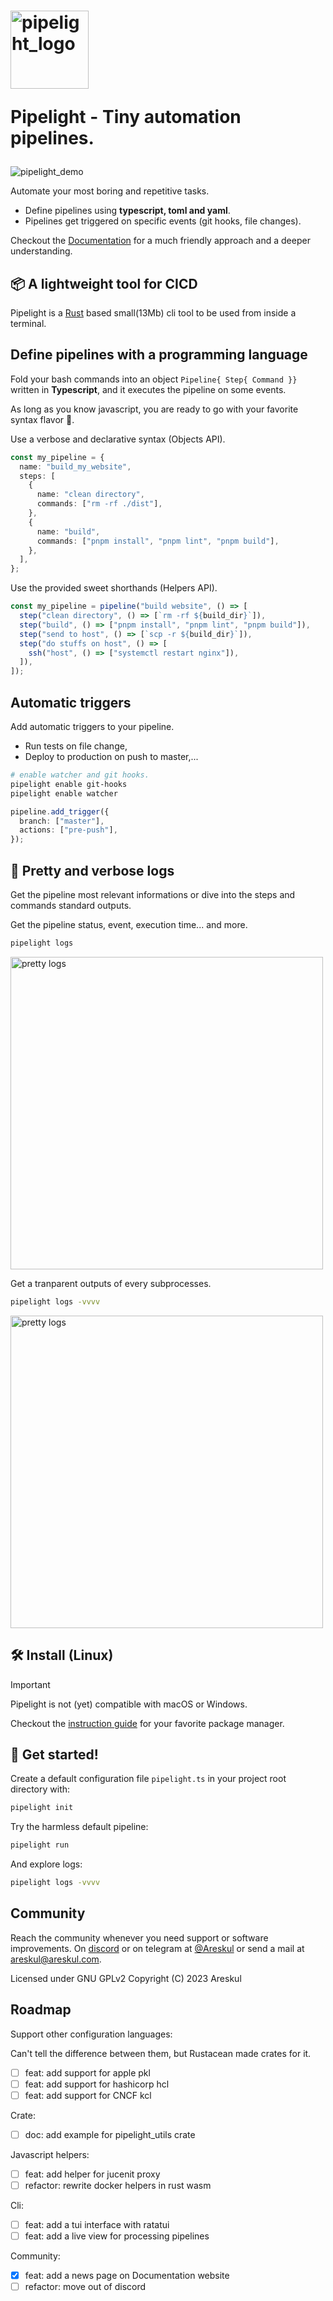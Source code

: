 <span>
<h1>
<img width="125px" alt="pipelight_logo" src="https://pipelight.dev/images/pipelight.png"/>
<p>Pipelight - Tiny automation pipelines.</p>
</h1>
</span>

![pipelight_demo](https://github.com/pipelight/doc.pipelight/blob/master/public/images/showcase.gif)

Automate your most boring and repetitive tasks.

- Define pipelines using **typescript, toml and yaml**.
- Pipelines get triggered on specific events (git hooks, file changes).

Checkout the [Documentation](https://pipelight.dev) for a much friendly approach
and a deeper understanding.

## 📦 A lightweight tool for CICD

Pipelight is a [Rust](https://www.rust-lang.org/) based small(13Mb) cli tool to
be used from inside a terminal.

## Define pipelines with a programming language

Fold your bash commands into an object `Pipeline{ Step{ Command }}` written in
**Typescript**, and it executes the pipeline on some events.

As long as you know javascript, you are ready to go with your favorite syntax
flavor 🍦.

Use a verbose and declarative syntax (Objects API).

```ts
const my_pipeline = {
  name: "build_my_website",
  steps: [
    {
      name: "clean directory",
      commands: ["rm -rf ./dist"],
    },
    {
      name: "build",
      commands: ["pnpm install", "pnpm lint", "pnpm build"],
    },
  ],
};
```

Use the provided sweet shorthands (Helpers API).

```ts
const my_pipeline = pipeline("build website", () => [
  step("clean directory", () => [`rm -rf ${build_dir}`]),
  step("build", () => ["pnpm install", "pnpm lint", "pnpm build"]),
  step("send to host", () => [`scp -r ${build_dir}`]),
  step("do stuffs on host", () => [
    ssh("host", () => ["systemctl restart nginx"]),
  ]),
]);
```

## Automatic triggers

Add automatic triggers to your pipeline.

- Run tests on file change,
- Deploy to production on push to master,...

```sh
# enable watcher and git hooks.
pipelight enable git-hooks
pipelight enable watcher
```

```ts
pipeline.add_trigger({
  branch: ["master"],
  actions: ["pre-push"],
});
```

## 🫦 Pretty and verbose logs

Get the pipeline most relevant informations or dive into the steps and commands
standard outputs.

Get the pipeline status, event, execution time... and more.

```sh
pipelight logs
```

<img width="500px" alt="pretty logs" src="https://pipelight.dev/images/log_level_error.png"/>

Get a tranparent outputs of every subprocesses.

```sh
pipelight logs -vvvv
```

<img width="500px" alt="pretty logs" src="https://pipelight.dev/images/log_level_trace.png"/>

## 🛠️ Install (Linux)

> [!IMPORTANT]  
> Pipelight is not (yet) compatible with macOS or Windows.

Checkout the
[instruction guide](https://pipelight.dev/introduction/install.html) for your
favorite package manager.

## 🚀 Get started!

Create a default configuration file `pipelight.ts` in your project root
directory with:

```sh
pipelight init
```

Try the harmless default pipeline:

```sh
pipelight run
```

And explore logs:

```sh
pipelight logs -vvvv
```

## Community

Reach the community whenever you need support or software improvements. On
[discord](https://discord.gg/swNRD3Xysz) or on telegram at
[@Areskul](https://t.me/areskul) or send a mail at areskul@areskul.com.

Licensed under GNU GPLv2 Copyright (C) 2023 Areskul

## Roadmap

Support other configuration languages:

Can't tell the difference between them,
but Rustacean made crates for it.

- [ ] feat: add support for apple pkl
- [ ] feat: add support for hashicorp hcl
- [ ] feat: add support for CNCF kcl

Crate:

- [ ] doc: add example for pipelight_utils crate

Javascript helpers:

- [ ] feat: add helper for jucenit proxy
- [ ] refactor: rewrite docker helpers in rust wasm

Cli:

- [ ] feat: add a tui interface with ratatui
- [ ] feat: add a live view for processing pipelines

Community:

- [x] feat: add a news page on Documentation website
- [ ] refactor: move out of discord
